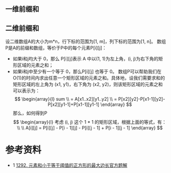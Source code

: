 ## 一维前缀和

## 二维前缀和
设二维数组A的大小为m*n，行下标的范围为[1, m]，列下标的范围为[1, n]。
数组P是A的前缀和数组，等价于P中的每个元素P[i][j]：
- 如果i和j均大于 0，那么 P[i][j]表示 A 中以(1, 1)为左上角，(i, j)为右下角的矩形区域的元素之和；
- 如果i和j中至少有一个等于 0，那么P[i][j] 也等于 0。
数组P可以帮助我们在 O(1)的时间内求出任意一个矩形区域的元素之和。具体地，设我们需要求和的矩形区域的左上角为 (x1, y1)，右下角为 (x2, y2)，则该矩形区域的元素之和可以表示为：
$$
\begin{array}{l}
sum \\ 
= A[x1..x2][y1..y2] \\
= P[x2][y2]-P[x1-1][y2]-P[x2][y1-1]+P[x1-1][y1-1]
\end{array}
$$
那么，如何得到P
$$
\begin{array}{l}
考虑 (i, j) 这个 1 * 1 的矩形区域，根据上面的等式，有：\\
\\
A[i][j] = P[i][j] - P[i - 1][j] - P[i][j - 1] + P[i - 1][j - 1]
\end{array}
$$


# 参考资料
- 1 [1292. 元素和小于等于阈值的正方形的最大边长官方题解](https://leetcode.cn/problems/maximum-side-length-of-a-square-with-sum-less-than-or-equal-to-threshold/solution/yuan-su-he-xiao-yu-deng-yu-yu-zhi-de-zheng-fang-2/)